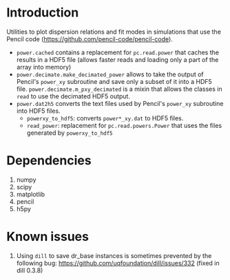 # Introduction

Utilities to plot dispersion relations and fit modes in simulations that use the Pencil code (<https://github.com/pencil-code/pencil-code>).

- `power.cached` contains a replacement for `pc.read.power` that caches the results in a HDF5 file (allows faster reads and loading only a part of the array into memory)
- `power.decimate.make_decimated_power` allows to take the output of Pencil's `power_xy` subroutine and save only a subset of it into a HDF5 file. `power.decimate.m_pxy_decimated` is a mixin that allows the classes in `read` to use the decimated HDF5 output.
- `power.dat2h5` converts the text files used by Pencil's `power_xy` subroutine into HDF5 files.
	- `powerxy_to_hdf5`: converts `power*_xy.dat` to HDF5 files.
	- `read_power`: replacement for `pc.read.powers.Power` that uses the files generated by `powerxy_to_hdf5`

# Dependencies
1. numpy
1. scipy
1. matplotlib
1. pencil
1. h5py

# Known issues
1. Using `dill` to save dr_base instances is sometimes prevented by the following bug: <https://github.com/uqfoundation/dill/issues/332> (fixed in dill 0.3.8)

